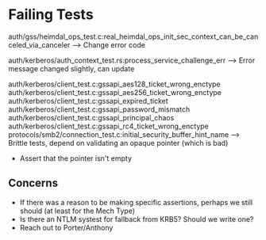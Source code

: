 # Failing Tests

auth/gss/heimdal_ops_test.c:real_heimdal_ops_init_sec_context_can_be_canceled_via_canceler
--> Change error code

auth/kerberos/auth_context_test.rs:process_service_challenge_err
--> Error message changed slightly, can update

auth/kerberos/client_test.c:gssapi_aes128_ticket_wrong_enctype
auth/kerberos/client_test.c:gssapi_aes256_ticket_wrong_enctype
auth/kerberos/client_test.c:gssapi_expired_ticket
auth/kerberos/client_test.c:gssapi_password_mismatch
auth/kerberos/client_test.c:gssapi_principal_chaos
auth/kerberos/client_test.c:gssapi_rc4_ticket_wrong_enctype
protocols/smb2/connection_test.c:initial_security_buffer_hint_name
--> Brittle tests, depend on validating an opaque pointer (which is bad)
- Assert that the pointer isn't empty

## Concerns
- If there was a reason to be making specific assertions, perhaps we still should (at least for the
  Mech Type)
- Is there an NTLM systest for fallback from KRB5? Should we write one?
- Reach out to Porter/Anthony
